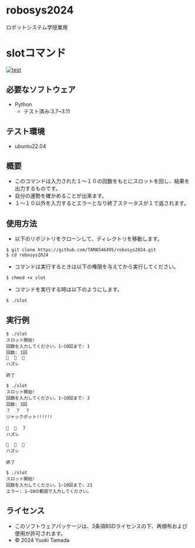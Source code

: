 # robosys2024
ロボットシステム学授業用

# slotコマンド
[![test](https://github.com/TAMA546495/robosys2024/actions/workflows/test.yml/badge.svg)](https://github.com/TAMA546495/robosys2024/actions/workflows/test.yml)

## 必要なソフトウェア
- Python
  - テスト済み:3.7~3.11

## テスト環境
- ubuntu22.04

## 概要

- このコマンドは入力された１～１０の回数をもとにスロットを回し、結果を出力するものです。
- 自分の運勢を確かめることが出来ます。
- １～１０以外を入力するとエラーとなり終了ステータスが１で返されます。

## 使用方法

- 以下のリポジトリをクローンして、ディレクトリを移動します。
```
$ git clone https://github.com/TAMA546495/robosys2024.git
$ cd robosys2024
```

- コマンドは実行するときは以下の権限を与えてから実行してください。
```
$ chmod +x slot
```

- コマンドを実行する時は以下のようにします。
```
$ ./slot
```

## 実行例
```
$ ./slot
スロット開始!
回数を入力してください。1~10回まで: 1
回数: 1回
🍒  🍋  💎
ハズレ

終了
```

```
$ ./slot
スロット開始!
回数を入力してください。1~10回まで: 3
回数: 3回
７  ７  ７
ジャックポット!!!!!!

🍒  🍊  ７
ハズレ

🍒  💎  🍋
ハズレ

終了
```

```
$ ./slot
スロット開始!
回数を入力してください。1~10回まで: 21
エラー: 1~10の範囲で入力してください。
```

## ライセンス
- このソフトウェアパッケージは、3条項BSDライセンスの下、再頒布および使用が許可されます。
- © 2024 Yuuki Tamada




 
